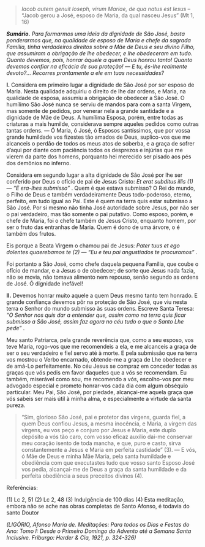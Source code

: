 > *Iacob autem genuit Ioseph, virum Mariae, de qua natus est Iesus* – “Jacob gerou a José, esposo de Maria, da qual nasceu Jesus” (Mt 1, 16)

***Sumário.** Para formarmos uma ideia da dignidade de São José, basta ponderarmos que, na qualidade de esposo de Maria e chefe da sagrada Família, tinha verdadeiros direitos sobre a Mãe de Deus e seu divino Filho, que assumiram a obrigação de lhe obedecer, e lhe obedeceram em tudo. Quanto devemos, pois, honrar àquele a quem Deus honrou tanto! Quanto devemos confiar na eficácia de sua proteção! ― E tu, és-lhe realmente devoto?… Recorres prontamente a ele em tuas necessidades?*

**I.** Considera em primeiro lugar a dignidade de São José por ser esposo de Maria. Nesta qualidade adquiriu o direito de lhe dar ordens, e Maria, na qualidade de esposa, assumiu a obrigação de obedecer a São José. O humílimo São José nunca se serviu de mandos para com a santa Virgem, mas somente de pedidos, por venerar nela a grande santidade e a dignidade de Mãe de Deus. A humílima Esposa, porém, entre todas as criaturas a mais humilde, considerava sempre aqueles pedidos como outras tantas ordens. ― Ó Maria, ó José, ó Esposos santíssimos, que por vossa grande humildade vos fizestes tão amados de Deus, suplico-vos que me alcanceis o perdão de todos os meus atos de soberba, e a graça de sofrer d’aqui por diante com paciência todos os desprezos e injúrias que me vierem da parte dos homens, porquanto hei merecido ser pisado aos pés dos demônios no inferno.

Considera em segundo lugar a alta dignidade de São José por lhe ser conferido por Deus o ofício de pai de Jesus Cristo: *Et erat subditus illis (1) ― “E era-lhes submisso”* . Quem é que estava submisso? O Rei do mundo, o Filho de Deus e também verdadeiramente Deus todo-poderoso, eterno, perfeito, em tudo igual ao Pai. Este é quem na terra quis estar submisso a São José. Por si mesmo não tinha José autoridade sobre Jesus, por não ser o pai verdadeiro, mas tão somente o pai putativo. Como esposo, porém, e chefe de Maria, foi o chefe também de Jesus Cristo, enquanto homem, por ser o fruto das entranhas de Maria. Quem é dono de uma árvore, o é também dos frutos.

Eis porque a Beata Virgem o chamou pai de Jesus: *Pater tuus et ego dolentes quaerebamos te (2) ― “Eu e teu pai angustiados te procuramos”* .

Foi portanto a São José, como chefe daquela pequena Família, que coube o ofício de mandar, e a Jesus o de obedecer; de sorte que Jesus nada fazia, não se movia, não tomava alimento nem repouso, senão segundo as ordens de José. Ó dignidade inefável!

**II.** Devemos honrar muito aquele a quem Deus mesmo tanto tem honrado. E grande confiança devemos pôr na proteção de São José, que viu nesta terra o Senhor do mundo submisso às suas ordens. Escreve Santa Teresa: *“O Senhor nos quis dar a entender que, assim como na terra quis ficar submisso a São José, assim faz agora no céu tudo o que o Santo Lhe pede”* .

Meu santo Patriarca, pela grande reverência que, como a seu esposo, vos teve Maria, rogo-vos que me recomendeis a ela, e me alcanceis a graça de ser o seu verdadeiro e fiel servo até à morte. E pela submissão que na terra vos mostrou o Verbo encarnado, obtende-me a graça de Lhe obedecer e de amá-Lo perfeitamente. No céu Jesus se compraz em conceder todas as graças que vós pedis em favor daqueles que a vós se recomendam. Eu também, miserável como sou, me recomendo a vós, escolho-vos por meu advogado especial e prometo honrar-vos cada dia com algum obséquio particular. Meu Pai, São José, por piedade, alcançai-me aquela graça que vós sabeis ser mais útil à minha alma, e especialmente a virtude da santa pureza.

> “Sim, glorioso São José, pai e protetor das virgens, guarda fiel, a quem Deus confiou Jesus, a mesma inocência, e Maria, a virgem das virgens, eu vos peço e conjuro por Jesus e Maria, este duplo depósito a vós tão caro, com vosso eficaz auxílio dai-me conservar meu coração isento de toda mancha, e que, puro e casto, sirva constantemente a Jesus e Maria em perfeita castidade” (3). ― E vós, ó Mãe de Deus e minha Mãe Maria, pela santa humildade e obediência com que executastes tudo que vosso santo Esposo José vos pedia, alcançai-me de Deus a graça da santa humildade e da perfeita obediência a seus preceitos divinos (4).

Referências:

\(1\) Lc 2, 51 (2) Lc 2, 48 (3) Indulgência de 100 dias (4) Esta meditação, embora não se ache nas obras completas de Santo Afonso, é todavia do santo Doutor

*(LIGÓRIO, Afonso Maria de. Meditações: Para todos os Dias e Festas do Ano: Tomo I: Desde o Primeiro Domingo do Advento até a Semana Santa Inclusive. Friburgo: Herder & Cia, 1921, p. 324-326)*
